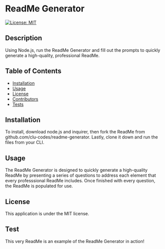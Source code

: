 
# ReadMe Generator 
[![License: MIT](https://img.shields.io/badge/License-MIT-yellow.svg)](https://opensource.org/licenses/MIT)
    

## Description
Using Node.js, run the ReadMe Generator and fill out the prompts to quickly generate a high-quality, professional ReadMe. 

## Table of Contents
- [Installation](#Installation)
- [Usage](#Usage)
- [License](#License)
- [Contributors](#Contributors)
- [Tests](#Tests)


## Installation
To install, download node.js and inquirer, then fork the ReadMe from github.com/clu-codes/readme-generator. Lastly, clone it down and run the files from your CLI.

## Usage
The ReadMe Generator is designed to quickly generate a high-quality ReadMe by presenting a series of questions to address each element that every professsional ReadMe includes. Once finished with every question, the ReadMe is populated for use. 

## License
This application is under the MIT license.




## Test
This very ReadMe is an example of the ReadMe Generator in action!

